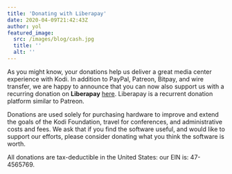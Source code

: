 ```yaml
---
title: 'Donating with Liberapay'
date: 2020-04-09T21:42:43Z
author: yol
featured_image:
  src: /images/blog/cash.jpg
  title: ''
  alt: ''
---
```

As you might know, your donations help us deliver a great media center experience with Kodi. In addition to PayPal, Patreon, Bitpay, and wire transfer, we are happy to announce that you can now also support us with a recurring donation on **Liberapay** [here](https://liberapay.com/teamkodi). Liberapay is a recurrent donation platform similar to Patreon.

 Donations are used solely for purchasing hardware to improve and extend the goals of the Kodi Foundation, travel for conferences, and administrative costs and fees. We ask that if you find the software useful, and would like to support our efforts, please consider donating what you think the software is worth.

 All donations are tax-deductible in the United States: our EIN is: 47-4565769.

 